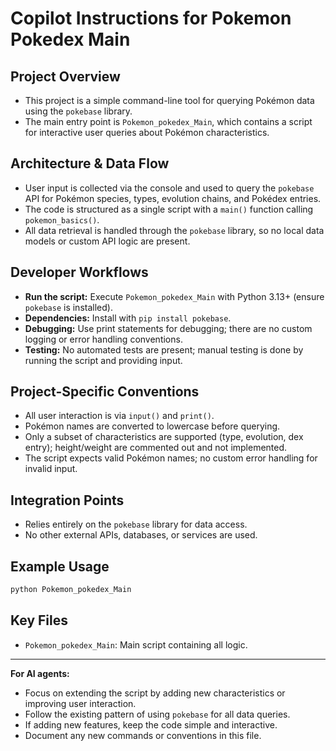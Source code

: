 # Copilot Instructions for Pokemon Pokedex Main

## Project Overview
- This project is a simple command-line tool for querying Pokémon data using the `pokebase` library.
- The main entry point is `Pokemon_pokedex_Main`, which contains a script for interactive user queries about Pokémon characteristics.

## Architecture & Data Flow
- User input is collected via the console and used to query the `pokebase` API for Pokémon species, types, evolution chains, and Pokédex entries.
- The code is structured as a single script with a `main()` function calling `pokemon_basics()`.
- All data retrieval is handled through the `pokebase` library, so no local data models or custom API logic are present.

## Developer Workflows
- **Run the script:** Execute `Pokemon_pokedex_Main` with Python 3.13+ (ensure `pokebase` is installed).
- **Dependencies:** Install with `pip install pokebase`.
- **Debugging:** Use print statements for debugging; there are no custom logging or error handling conventions.
- **Testing:** No automated tests are present; manual testing is done by running the script and providing input.

## Project-Specific Conventions
- All user interaction is via `input()` and `print()`.
- Pokémon names are converted to lowercase before querying.
- Only a subset of characteristics are supported (type, evolution, dex entry); height/weight are commented out and not implemented.
- The script expects valid Pokémon names; no custom error handling for invalid input.

## Integration Points
- Relies entirely on the `pokebase` library for data access.
- No other external APIs, databases, or services are used.

## Example Usage
```bash
python Pokemon_pokedex_Main
```

## Key Files
- `Pokemon_pokedex_Main`: Main script containing all logic.

---

**For AI agents:**
- Focus on extending the script by adding new characteristics or improving user interaction.
- Follow the existing pattern of using `pokebase` for all data queries.
- If adding new features, keep the code simple and interactive.
- Document any new commands or conventions in this file.
